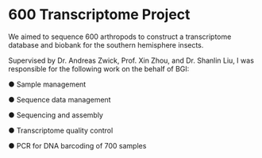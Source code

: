 # 600 Transcriptome Project

We aimed to sequence 600 arthropods to construct a transcriptome database and biobank for the southern hemisphere insects.

Supervised by Dr. Andreas Zwick, Prof. Xin Zhou, and Dr. Shanlin Liu, I was responsible for the following work on the behalf of BGI:

● Sample management

● Sequence data management

● Sequencing and assembly

● Transcriptome quality control

● PCR for DNA barcoding of 700 samples